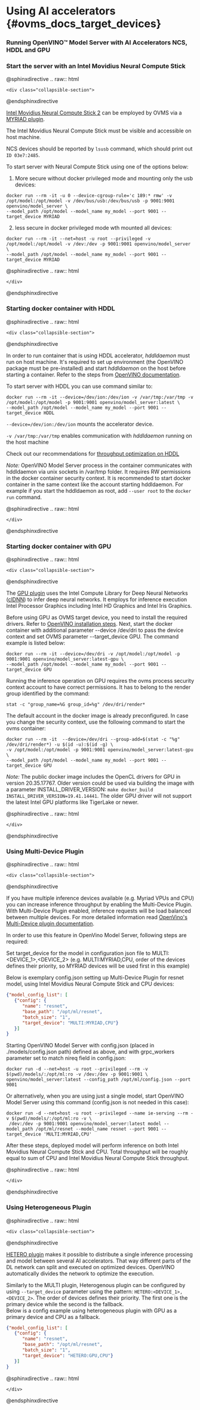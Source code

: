 # Using AI accelerators {#ovms_docs_target_devices}

### Running OpenVINO&trade; Model Server with AI Accelerators NCS, HDDL and GPU <a name="ai"></a>

### Start the server with an Intel Movidius Neural Compute Stick
@sphinxdirective
.. raw:: html

    <div class="collapsible-section">
@endsphinxdirective

[Intel Movidius Neural Compute Stick 2](https://software.intel.com/en-us/neural-compute-stick) can be employed by OVMS via a [MYRIAD
plugin](https://docs.openvinotoolkit.org/2021.4/openvino_docs_IE_DG_supported_plugins_MYRIAD.html). 

The Intel Movidius Neural Compute Stick must be visible and accessible on host machine. 

NCS devices should be reported by `lsusb` command, which should print out `ID 03e7:2485`.<br>

To start server with Neural Compute Stick using one of the options below:
1) More secure without docker privileged mode and mounting only the usb devices:
```
docker run --rm -it -u 0 --device-cgroup-rule='c 189:* rmw' -v /opt/model:/opt/model -v /dev/bus/usb:/dev/bus/usb -p 9001:9001 openvino/model_server \
--model_path /opt/model --model_name my_model --port 9001 --target_device MYRIAD
```
2) less secure in docker privileged mode wth mounted all devices:
```
docker run --rm -it --net=host -u root --privileged -v /opt/model:/opt/model -v /dev:/dev -p 9001:9001 openvino/model_server \
--model_path /opt/model --model_name my_model --port 9001 --target_device MYRIAD
```

@sphinxdirective
.. raw:: html

    </div>
@endsphinxdirective

### Starting docker container with HDDL

@sphinxdirective
.. raw:: html

    <div class="collapsible-section">
@endsphinxdirective

In order to run container that is using HDDL accelerator, _hddldaemon_ must
 run on host machine. It's required to set up environment 
 (the OpenVINO package must be pre-installed) and start _hddldaemon_ on the
 host before starting a container. Refer to the steps from [OpenVINO documentation](https://docs.openvinotoolkit.org/2021.4/_docs_install_guides_installing_openvino_docker_linux.html#build_docker_image_for_intel_vision_accelerator_design_with_intel_movidius_vpus).

To start server with HDDL you can use command similar to:

```
docker run --rm -it --device=/dev/ion:/dev/ion -v /var/tmp:/var/tmp -v /opt/model:/opt/model -p 9001:9001 openvino/model_server:latest \
--model_path /opt/model --model_name my_model --port 9001 --target_device HDDL
```

`--device=/dev/ion:/dev/ion` mounts the accelerator device.

`-v /var/tmp:/var/tmp` enables communication with _hddldaemon_ running on the
 host machine

Check out our recommendations for [throughput optimization on HDDL](performance_tuning.md#hddl-accelerators)

*Note:* OpenVINO Model Server process in the container communicates with hddldaemon via unix sockets in /var/tmp folder.
It requires RW permissions in the docker container security context. It is recommended to start docker container in the
same context like the account starting hddldaemon. For example if you start the hddldaemon as root, add `--user root` to 
the `docker run` command.

@sphinxdirective
.. raw:: html

    </div>
@endsphinxdirective

### Starting docker container with GPU

@sphinxdirective
.. raw:: html

    <div class="collapsible-section">
@endsphinxdirective

The [GPU plugin](https://docs.openvinotoolkit.org/2021.4/openvino_docs_IE_DG_supported_plugins_GPU.html) uses the Intel Compute Library for Deep Neural Networks ([clDNN](https://01.org/cldnn)) to infer deep neural networks. 
It employs for inference execution Intel Processor Graphics including Intel HD Graphics and Intel Iris Graphics.

Before using GPU as OVMS target device, you need to install the required drivers. Refer to [OpenVINO installation steps](https://docs.openvinotoolkit.org/2021.4/openvino_docs_install_guides_installing_openvino_linux.html).
Next, start the docker container with additional parameter --device /dev/dri to pass the device context and set OVMS parameter --target_device GPU. 
The command example is listed below:

```
docker run --rm -it --device=/dev/dri -v /opt/model:/opt/model -p 9001:9001 openvino/model_server:latest-gpu \
--model_path /opt/model --model_name my_model --port 9001 --target_device GPU
```

Running the inference operation on GPU requires the ovms process security context account to have correct permissions.
It has to belong to the render group identified by the command:
```
stat -c "group_name=%G group_id=%g" /dev/dri/render*
```
The default account in the docker image is already preconfigured. In case you change the security context, use the following command
to start the ovms container:
```
docker run --rm -it  --device=/dev/dri --group-add=$(stat -c "%g" /dev/dri/render*) -u $(id -u):$(id -g) \
-v /opt/model:/opt/model -p 9001:9001 openvino/model_server:latest-gpu \
--model_path /opt/model --model_name my_model --port 9001 --target_device GPU
```

*Note:* The public docker image includes the OpenCL drivers for GPU in version 20.35.17767. Older version could be used 
via building the image with a parameter INSTALL_DRIVER_VERSION:
`make docker_build INSTALL_DRIVER_VERSION=19.41.14441`. The older GPU driver will not support the latest Intel GPU platforms like TigerLake or newer.

@sphinxdirective
.. raw:: html

    </div>
@endsphinxdirective

### Using Multi-Device Plugin

@sphinxdirective
.. raw:: html

    <div class="collapsible-section">
@endsphinxdirective

If you have multiple inference devices available (e.g. Myriad VPUs and CPU) you can increase inference throughput by enabling the Multi-Device Plugin. 
With Multi-Device Plugin enabled, inference requests will be load balanced between multiple devices. 
For more detailed information read [OpenVino's Multi-Device plugin documentation](https://docs.openvinotoolkit.org/2021.4/_docs_IE_DG_supported_plugins_MULTI.html).

In order to use this feature in OpenVino Model Server, following steps are required:

Set target_device for the model in configuration json file to MULTI:<DEVICE_1>,<DEVICE_2> (e.g. MULTI:MYRIAD,CPU, order of the devices defines their priority, so MYRIAD devices will be used first in this example)

Below is exemplary config.json setting up Multi-Device Plugin for resnet model, using Intel Movidius Neural Compute Stick and CPU devices:

```json
{"model_config_list": [
   {"config": {
      "name": "resnet",
      "base_path": "/opt/ml/resnet",
      "batch_size": "1",
      "target_device": "MULTI:MYRIAD,CPU"}
   }]
}
```
Starting OpenVINO Model Server with config.json (placed in ./models/config.json path) defined as above, and with grpc_workers parameter set to match nireq field in config.json:
```
docker run -d --net=host -u root --privileged --rm -v $(pwd)/models/:/opt/ml:ro -v /dev:/dev -p 9001:9001 \
openvino/model_server:latest --config_path /opt/ml/config.json --port 9001 
```
Or alternatively, when you are using just a single model, start OpenVINO Model Server using this command (config.json is not needed in this case):
```
docker run -d --net=host -u root --privileged --name ie-serving --rm -v $(pwd)/models/:/opt/ml:ro -v \
 /dev:/dev -p 9001:9001 openvino/model_server:latest model --model_path /opt/ml/resnet --model_name resnet --port 9001 --target_device 'MULTI:MYRIAD,CPU'
 ```
After these steps, deployed model will perform inference on both Intel Movidius Neural Compute Stick and CPU.
Total throughput will be roughly equal to sum of CPU and Intel Movidius Neural Compute Stick throughput.

@sphinxdirective
.. raw:: html

    </div>
@endsphinxdirective

### Using Heterogeneous Plugin

@sphinxdirective
.. raw:: html

    <div class="collapsible-section">
@endsphinxdirective

[HETERO plugin](https://docs.openvinotoolkit.org/2021.4/openvino_docs_IE_DG_supported_plugins_HETERO.html) makes it possible to distribute a single inference processing and model between several AI accelerators.
That way different parts of the DL network can split and executed on optimized devices.
OpenVINO automatically divides the network to optimize the execution.

Similarly to the MULTI plugin, Heterogenous plugin can be configured by using `--target_device` parameter using the pattern: `HETERO:<DEVICE_1>,<DEVICE_2>`.
The order of devices defines their priority. The first one is the primary device while the second is the fallback.<br>
Below is a config example using heterogeneous plugin with GPU as a primary device and CPU as a fallback.

```json
{"model_config_list": [
   {"config": {
      "name": "resnet",
      "base_path": "/opt/ml/resnet",
      "batch_size": "1",
      "target_device": "HETERO:GPU,CPU"}
   }]
}
```

@sphinxdirective
.. raw:: html

    </div>
@endsphinxdirective